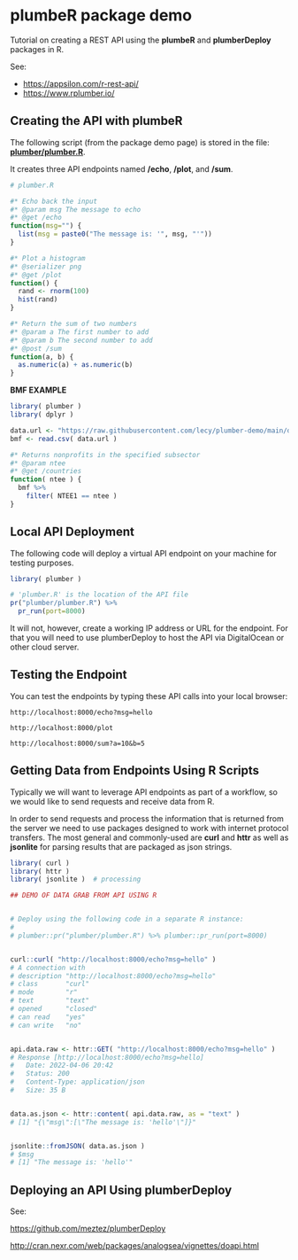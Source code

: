 # plumbeR package demo

Tutorial on creating a REST API using the **plumbeR** and **plumberDeploy** packages in R. 

See: 

* https://appsilon.com/r-rest-api/
* https://www.rplumber.io/


## Creating the API with plumbeR 

The following script (from the package demo page) is stored in the file: [**plumber/plumber.R**](https://github.com/lecy/plumber-demo/blob/main/plumber/plumber.R).

It creates three API endpoints named **/echo**, **/plot**, and **/sum**. 
```r
# plumber.R

#* Echo back the input
#* @param msg The message to echo
#* @get /echo
function(msg="") {
  list(msg = paste0("The message is: '", msg, "'"))
}

#* Plot a histogram
#* @serializer png
#* @get /plot
function() {
  rand <- rnorm(100)
  hist(rand)
}

#* Return the sum of two numbers
#* @param a The first number to add
#* @param b The second number to add
#* @post /sum
function(a, b) {
  as.numeric(a) + as.numeric(b)
}
```


**BMF EXAMPLE**

```r
library( plumber )
library( dplyr )

data.url <- "https://raw.githubusercontent.com/lecy/plumber-demo/main/data/tinybmf.csv"
bmf <- read.csv( data.url )

#* Returns nonprofits in the specified subsector
#* @param ntee
#* @get /countries
function( ntee ) {
  bmf %>%
    filter( NTEE1 == ntee )
}
```


## Local API Deployment 

The following code will deploy a virtual API endpoint on your machine for testing purposes. 

```r
library( plumber )

# 'plumber.R' is the location of the API file
pr("plumber/plumber.R") %>%
  pr_run(port=8000)
```

It will not, however, create a working IP address or URL for the endpoint. For that you will need to use plumberDeploy to host the API via DigitalOcean or other cloud server. 



## Testing the Endpoint

You can test the endpoints by typing these API calls into your local browser: 

```
http://localhost:8000/echo?msg=hello

http://localhost:8000/plot

http://localhost:8000/sum?a=10&b=5
```



## Getting Data from Endpoints Using R Scripts

Typically we will want to leverage API endpoints as part of a workflow, so we would like to send requests and receive data from R. 

In order to send requests and process the information that is returned from the server we need to use packages designed to work with internet protocol transfers. The most general and commonly-used are **curl** and **httr** as well as **jsonlite** for parsing results that are packaged as json strings. 

```r
library( curl ) 
library( httr )
library( jsonlite )  # processing 
```

```r
## DEMO OF DATA GRAB FROM API USING R 


# Deploy using the following code in a separate R instance:
# 
# plumber::pr("plumber/plumber.R") %>% plumber::pr_run(port=8000)


curl::curl( "http://localhost:8000/echo?msg=hello" )
# A connection with                                                  
# description "http://localhost:8000/echo?msg=hello"
# class       "curl"                                
# mode        "r"                                   
# text        "text"                                
# opened      "closed"                              
# can read    "yes"                                 
# can write   "no"    


api.data.raw <- httr::GET( "http://localhost:8000/echo?msg=hello" )
# Response [http://localhost:8000/echo?msg=hello]
#   Date: 2022-04-06 20:42
#   Status: 200
#   Content-Type: application/json
#   Size: 35 B


data.as.json <- httr::content( api.data.raw, as = "text" )
# [1] "{\"msg\":[\"The message is: 'hello'\"]}"


jsonlite::fromJSON( data.as.json )
# $msg
# [1] "The message is: 'hello'"
```



## Deploying an API Using plumberDeploy 

See: 

https://github.com/meztez/plumberDeploy

http://cran.nexr.com/web/packages/analogsea/vignettes/doapi.html


